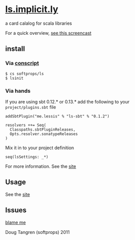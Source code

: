 # [ls.implicit.ly](http://ls.implicit.ly/)

a card calalog for scala libraries

For a quick overview, [see this screencast](http://www.screenr.com/EIus)

## install

### Via [conscript](https://github.com/n8han/conscript#readme)
    $ cs softprops/ls
    $ lsinit
    
### Via hands

If you are using sbt 0.12.* or 0.13.* add the following to your `project/plugins.sbt` file

    addSbtPlugin("me.lessis" % "ls-sbt" % "0.1.2")

    resolvers ++= Seq(
      Classpaths.sbtPluginReleases,
      Opts.resolver.sonatypeReleases
    )

Mix it in to your project definition

    seq(lsSettings: _*)

For more information. See the [site](http://ls.implicit.ly/#publishing)   

## Usage

See the [site](http://ls.implicit.ly/#publishing)

## Issues

[blame me](https://github.com/softprops/ls/issues)


Doug Tangren (softprops) 2011
   



